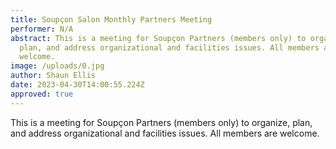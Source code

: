 ```yaml
---
title: Soupçon Salon Monthly Partners Meeting
performer: N/A
abstract: This is a meeting for Soupçon Partners (members only) to organize,
  plan, and address organizational and facilities issues. All members are
  welcome.
image: /uploads/0.jpg
author: Shaun Ellis
date: 2023-04-30T14:00:55.224Z
approved: true
---
```

This is a meeting for Soupçon Partners (members only) to organize, plan, and address organizational and facilities issues. All members are welcome.
